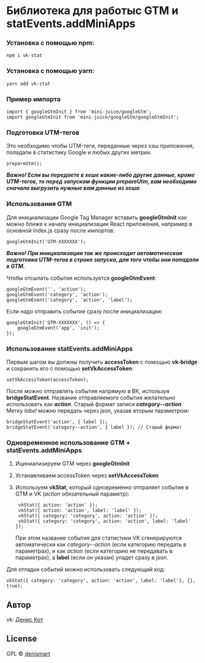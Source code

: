 # Библиотека для работыс GTM и statEvents.addMiniApps

### Установка с помощью npm:

    npm i vk-stat

### Установка с помощью yarn:

    yarn add vk-stat

### Пример импорта

    import { googleGtmInit } from 'mini-juice/googleGtm';
    import googleGtmInit from 'mini-juice/googleGtm/googleGtmInit';

### Подготовка UTM-тегов
Это необходимо чтобы UTM-теги, переданные через хэш приложения, попадали в статистику Google и любых других метрик.

	prepareUtm();

***Важно! Если вы передаете в хеше какие-либо другие данные, кроме UTM-тегов, то перед запуском функции **prepareUtm**, вам необходимо сначала выгрузить нужные вам данные из хеша***.

### Использования GTM
Для инициализации Google Tag Manager вставить **googleGtmInit** как можно ближе к началу инициализации React приложения, например в основной index.js сразу после импортов:

    googleGtmInit('GTM-XXXXXXX');

***Важно! При инициализации так же происходит автоматическая подготовка UTM-тегов в строке запуска, для того чтобы они попадали в GTM.***

Чтобы отсылать события используется **googleGtmEvent**:

    googleGtmEvent('', 'action');
    googleGtmEvent('category', 'action');
    googleGtmEvent('category', 'action', 'label');

Если надо отправить событие сразу после инициализации:

    googleGtmInit('GTM-XXXXXXX', () => {
        googleGtmEvent('app', 'init');
    });

### Использование statEvents.addMiniApps
Первым шагом вы должны получить **accessToken** с помощью **vk-bridge** и сохранить его с помощью **setVkAccessToken**:

    setVkAccessToken(accessToken);

После можно отправлять события напрямую в ВК, используя **bridgeStatEvent**. Название отправляемого события желательно использовать как ***action***. Старый формат записи ***category--action*** Метку *label* можно передать через json, указав вторым параметром:

    bridgeStatEvent('action', { label });
    bridgeStatEvent('category--action', { label });	// Старый формат

### Одновременное использование GTM + statEvents.addMiniApps
1. Ициниализируем GTM через **googleGtmInit**
2. Устанавливаем accessToken через **setVkAccessToken**
3. Используем **vkStat**, который одновременно отпраляет событие в GTM и VK (*action* обязательный параметр):

        vkStat({ action: 'action' });
        vkStat({ action: 'action', label: 'label' });
        vkStat({ category: 'category', action: 'action' });
        vkStat({ category: 'category', action: 'action', label: 'label' });

    При этом название события для статистики VK сгенерируются автоматически как *category--action* (если категорию передать в параметрах), и как *action* (если категорию не передавать в параметрах), а **label** (если он указан) упадет сразу в json.



Для отладки событий можно использовать следующий код:

    vkStat({ category: 'category', action: 'action', label: 'label'}, {}, true);


## Автор
vk: <a href="https://vk.com/denismart" target="_blank">Денис Кот</a>

## License

GPL © <a href="https://github.com/denismart" target="_blank">denismart</a>
